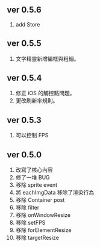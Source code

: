 ## ver 0.5.6

1. add Store

## ver 0.5.5

1. 文字精靈新增編框與粗細。

## ver 0.5.4

1. 修正 iOS 的觸控點問題。
2. 更改刷新率規則。

## ver 0.5.3

1. 可以控制 FPS

## ver 0.5.0

1. 改寫了核心內容
2. 修了一堆 BUG
3. 移除 sprite event
4. 將 eachImgData 移除了渲染行為
5. 移除 Container post
6. 移除 filter
7. 移除 onWindowResize
8. 移除 setFPS
9. 移除 forElementResize
10. 移除 targetResize
